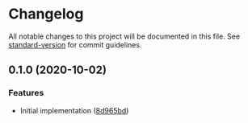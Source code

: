 # Changelog

All notable changes to this project will be documented in this file. See [standard-version](https://github.com/conventional-changelog/standard-version) for commit guidelines.

## 0.1.0 (2020-10-02)


### Features

* Initial implementation ([8d965bd](https://github.com/cfware/gulp-rewrite-html-base-href/commit/8d965bd9ac89fe1ceeb5c0981bd0c7821bd17641))
